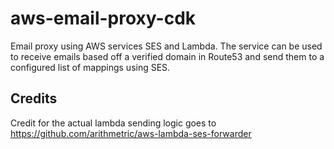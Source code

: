 # aws-email-proxy-cdk
Email proxy using AWS services SES and Lambda. The service can be used to receive emails based off a verified domain in Route53 and send them to a configured list of mappings using SES.
## Credits

Credit for the actual lambda sending logic goes to https://github.com/arithmetric/aws-lambda-ses-forwarder
